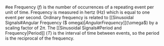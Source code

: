 #ee
Frequency ($f$) is the number of occurrences of a repeating event per unit of time. Frequency is measured in hertz (Hz) which is equal to one event per second. Ordinary frequency is related to [[Sinusoidal Signals#Angular Frequency ($ omega$)|Angular Frequency]] ($\omega$) by a scaling factor of $2\pi$. The [[Sinusoidal Signals#Period and Frequency|Period]] ($T$) is the interval of time between events, so the period is the reciprocal of the frequency. 